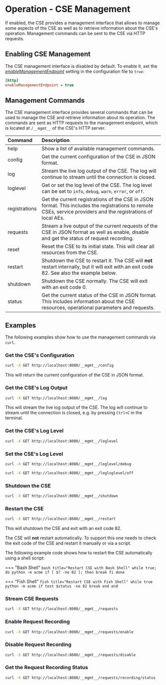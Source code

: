 # Operation - CSE Management

If enabled, the CSE provides a management interface that allows to manage some aspects of the CSE as well as to retrieve information about the CSE's operation. Management commands can be sent to the CSE via HTTP requests.

## Enabling CSE Management

The CSE management interface is disabled by default. To enable it, set the [*enableManagementEndpoint*](../setup/Configuration-http.md#general-settings) setting in the configuration file to `true`:

```ini title="Enable CSE Management"
[http]
enableManagementEndpoint = true
```

## Management Commands

The CSE management interface provides several commands that can be used to manage the CSE and retrieve information about its operation. The commands are sent as HTTP requests to the management endpoint, which is  located at `/__mgmt__` of the CSE's HTTP server.

| Command       | Description                                                                                                                                                    |
|:--------------|:---------------------------------------------------------------------------------------------------------------------------------------------------------------|
| help          | Show a list of available management commands.                                                                                                                  |
| config        | Get the current configuration of the CSE in JSON format.                                                                                                       |
| log           | Stream the live log output of the CSE. The log will continue to stream until the connection is closed.                                                         |
| loglevel      | Get or set the log level of the CSE. The log level can be set to `info`, `debug`, `warn`, `error`, or `off`.                                                   |
| registrations | Get the current registrations of the CSE in JSON format. This includes the registrations to remote CSEs, service providers and the registrations of local AEs. |
| requests      | Stream a live output of the current requests of the CSE in JSON format as well as enable, disable and get the status of request recording.                     |
| reset         | Reset the CSE to its initial state. This will clear all resources from the CSE.                                                                                |
| restart       | Shutdown the CSE to restart it. The CSE will **not** restart internally, but it will exit with an exit code 82. See also the example below.                    |
| shutdown      | Shutdown the CSE normally. The CSE will exit with an exit code 0.                                                                                              |
| status        | Get the current status of the CSE in JSON format. This includes information about the CSE resources, operational parameters and requests.                      |


## Examples

The following examples show how to use the management commands via `curl`.

### Get the CSE's Configuration

```bash title="Get CSE Configuration"
curl -X GET http://localhost:8080/__mgmt__/config
```

This will return the current configuration of the CSE in JSON format. 

### Get the CSE's Log Output

```bash title="Get CSE Log Output"
curl -X GET http://localhost:8080/__mgmt__/log
```

This will stream the live log output of the CSE. The log will continue to stream until the connection is closed, e.g. by pressing `Ctrl+C` in the terminal.


### Get the CSE's Log Level

```bash title="Get CSE Log Level"
curl -X GET http://localhost:8080/__mgmt__/loglevel
```


### Set the CSE's Log Level

```bash title="Set CSE Log Level to Debug"
curl -X GET http://localhost:8080/__mgmt__/loglevel/debug
```

```bash title="Disable CSE Log Output"
curl -X GET http://localhost:8080/__mgmt__/logloglevel/off
```


### Shutdown the CSE

```bash title="Shutdown CSE"
curl -X GET http://localhost:8080/__mgmt__/shutdown
```


### Restart the CSE

```bash title="Restart CSE"
curl -X GET http://localhost:8080/__mgmt__/restart
```
This will shutdown the CSE and exit with an exit code 82. 

The CSE will **not** restart automatically. To support this one needs
to check the exit code of the CSE and restart it manually or via a script.

The following example code shows how to restart the CSE automatically using a shell script:

=== "Bash Shell"
	```bash title="Restart CSE with Bash Shell"
	while true; do
		python -m acme
		if [ $? -ne 82 ]; then
			break
		fi
	done
	```

=== "Fish Shell"
	```fish title="Restart CSE with Fish Shell"
	while true
        python -m acme
        if test $status -ne 82
            break
        end
    end
	```


### Stream CSE Requests

```bash title="Stream CSE Requests"
curl -X GET http://localhost:8080/__mgmt__/requests
```


### Enable Request Recording

```bash title="Enable Request Recording"
curl -X GET http://localhost:8080/__mgmt__/requests/enable
```


### Disable Request Recording
```bash title="Disable Request Recording"
curl -X GET http://localhost:8080/__mgmt__/requests/disable
```


### Get the Request Recording Status
```bash title="Get Request Recording Status"
curl -X GET http://localhost:8080/__mgmt__/requests/recording/status
```

